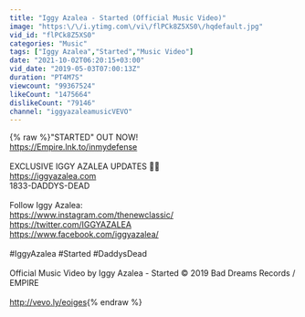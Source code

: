 ```yaml
---
title: "Iggy Azalea - Started (Official Music Video)"
image: "https:\/\/i.ytimg.com\/vi\/flPCk8Z5XS0\/hqdefault.jpg"
vid_id: "flPCk8Z5XS0"
categories: "Music"
tags: ["Iggy Azalea","Started","Music Video"]
date: "2021-10-02T06:20:15+03:00"
vid_date: "2019-05-03T07:00:13Z"
duration: "PT4M7S"
viewcount: "99367524"
likeCount: "1475664"
dislikeCount: "79146"
channel: "iggyazaleamusicVEVO"
---
```

{% raw %}&quot;STARTED&quot; OUT NOW!<br /><a rel="nofollow" target="blank" href="https://Empire.lnk.to/inmydefense">https://Empire.lnk.to/inmydefense</a><br /><br />EXCLUSIVE IGGY AZALEA UPDATES  🎂📞<br /><a rel="nofollow" target="blank" href="https://iggyazalea.com">https://iggyazalea.com</a><br />1833-DADDYS-DEAD<br /><br />Follow Iggy Azalea:<br /><a rel="nofollow" target="blank" href="https://www.instagram.com/thenewclassic/">https://www.instagram.com/thenewclassic/</a><br /><a rel="nofollow" target="blank" href="https://twitter.com/IGGYAZALEA">https://twitter.com/IGGYAZALEA</a><br /><a rel="nofollow" target="blank" href="https://www.facebook.com/iggyazalea/">https://www.facebook.com/iggyazalea/</a><br /><br />#IggyAzalea #Started #DaddysDead<br /><br />Official Music Video by Iggy Azalea - Started © 2019 Bad Dreams Records / EMPIRE<br /><br /><a rel="nofollow" target="blank" href="http://vevo.ly/eoiges">http://vevo.ly/eoiges</a>{% endraw %}

